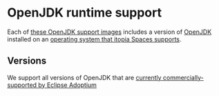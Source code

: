 # OpenJDK runtime support

Each of [these OpenJDK support images](https://github.com/orgs/itopia-inc/packages?tab=packages&repo_name=spaces-images&q=openjdk)
includes a version of [OpenJDK](https://openjdk.java.net/) installed on
an [operating system that itopia Spaces supports](https://github.com/itopia-inc/spaces-base-images/).

## Versions

We support all versions of OpenJDK that are
[currently commercially-supported by Eclipse Adoptium](https://adoptium.net/support.html#roadmap)
